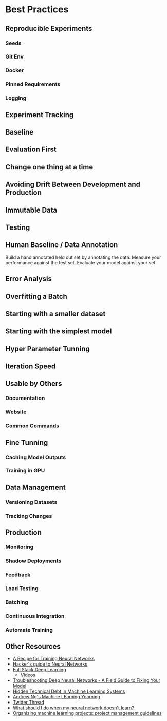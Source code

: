 # Best Practices

## Reproducible Experiments

### Seeds

### Git Env

### Docker

### Pinned Requirements

### Logging


## Experiment Tracking


## Baseline


## Evaluation First

## Change one thing at a time


## Avoiding Drift Between Development and Production


## Immutable Data


## Testing


## Human Baseline / Data Annotation

Build a hand annotated held out set by annotating the data. 
Measure your performance against the test set. Evaluate your model against your set.

## Error Analysis


## Overfitting a Batch

## Starting with a smaller dataset


## Starting with the simplest model


## Hyper Parameter Tunning

## Iteration Speed

## Usable by Others

### Documentation

### Website

### Common Commands

## Fine Tunning

### Caching Model Outputs

### Training in GPU

## Data Management

### Versioning Datasets

### Tracking Changes


## Production

### Monitoring

### Shadow Deployments

### Feedback

### Load Testing

### Batching

### Continuous Integration

### Automate Training

## Other Resources

- [A Recipe for Training Neural Networks](http://karpathy.github.io/2019/04/25/recipe/)
- [Hacker's guide to Neural Networks](http://karpathy.github.io/neuralnets/)
- [Full Stack Deep Learning](https://fullstackdeeplearning.com/march2019)
  - [Videos](https://www.youtube.com/channel/UCVchfoB65aVtQiDITbGq2LQ/featured)
- [Troubleshooting Deep Neural Networks - A Field Guide to Fixing Your Model](http://josh-tobin.com/troubleshooting-deep-neural-networks.html)
- [Hidden Technical Debt in Machine Learning Systems](https://papers.nips.cc/paper/5656-hidden-technical-debt-in-machine-learning-systems)
- [Andrew Ng's Machine LEarning Yearning](https://github.com/ajaymache/machine-learning-yearning)
- [Twitter Thread](https://mobile.twitter.com/karpathy/status/1013244313327681536)
- [What should I do when my neural network doesn't learn?](https://stats.stackexchange.com/questions/352036/what-should-i-do-when-my-neural-network-doesnt-learn)
- [Organizing machine learning projects: project management guidelines](https://www.jeremyjordan.me/ml-projects-guide/)
